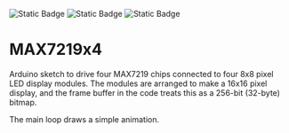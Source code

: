 ![Static Badge](https://img.shields.io/badge/MCU-ATmega328-green "MCU:ATmega328")
![Static Badge](https://img.shields.io/badge/BOARD-Arduino-green "BOARD:Arduino")
![Static Badge](https://img.shields.io/badge/DISPLAY-MAX7219-green "DISPLAY:MAX7219")

# MAX7219x4 #

Arduino sketch to drive four MAX7219 chips connected to four 8x8
pixel LED display modules.
The modules are arranged to make a 16x16 pixel display, and the
frame buffer in the code treats this as a 256-bit (32-byte) bitmap.

The main loop draws a simple animation.

